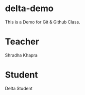 # delta-demo
This is a Demo for Git &amp; Github Class.

# Teacher 
Shradha Khapra 

# Student 
Delta Student
